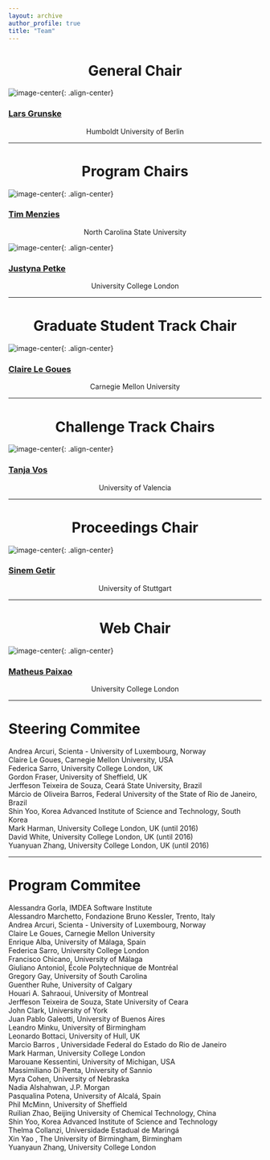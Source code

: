 ```yaml
---
layout: archive
author_profile: true
title: "Team"
---
```


<link rel="stylesheet" href="../css/organization.css">

<h1 style="text-align: center;" markdown="1">General Chair</h1>

![image-center](/images/lars.jpg){: .align-center}
<h3 class="person" markdown="1"><a href="http://www.iste.uni-stuttgart.de/rss/people/alumni/grunske.html" target="_blank">Lars Grunske</a></h3>
<center>Humboldt University of Berlin</center>

---

<h1 style="text-align: center;" markdown="1">Program Chairs</h1>

![image-center](/images/tim.jpg){: .align-center}
<h3 class="person" markdown="1"><a href="https://www.csc.ncsu.edu/people/tjmenzie" target="_blank">Tim Menzies</a></h3>
<center>North Carolina State University</center>

![image-center](/images/justyna.jpg){: .align-center}
<h3 class="person" markdown="1"><a href="http://www0.cs.ucl.ac.uk/staff/J.Petke/" target="_blank">Justyna Petke</a></h3>
<center>University College London</center>

---

<h1 style="text-align: center;" markdown="1">Graduate Student Track Chair</h1>

![image-center](/images/claire.jpg){: .align-center}
<h3 class="person" markdown="1"><a href="https://clairelegoues.com/" target="_blank">Claire Le Goues</a></h3>
<center>Carnegie Mellon University</center>

---

<h1 style="text-align: center;" markdown="1">Challenge Track Chairs</h1>

![image-center](/images/tanja.png){: .align-center}
<h3 class="person" markdown="1"><a href="http://tanjavos.com/" target="_blank">Tanja Vos</a></h3>
<center>University of Valencia</center>

---

<h1 style="text-align: center;" markdown="1">Proceedings Chair</h1>

![image-center](/images/sinem.jpg){: .align-center}
<h3 class="person" markdown="1"><a href="http://www.iste.uni-stuttgart.de/rss/people/getir.html" target="_blank">Sinem Getir</a></h3>
<center>University of Stuttgart</center>

---

<h1 style="text-align: center;" markdown="1">Web Chair</h1>

![image-center](/images/matheus.jpg){: .align-center}
<h3 class="person" markdown="1"><a href="http://www0.cs.ucl.ac.uk/staff/m.paixao/" target="_blank">Matheus Paixao</a></h3>
<center>University College London</center>

---

<h1 style="text-align: left;" markdown="1">Steering Commitee</h1>

Andrea Arcuri, Scienta - University of Luxembourg, Norway   
Claire Le Goues, Carnegie Mellon University, USA   
Federica Sarro, University College London, UK  
Gordon Fraser, University of Sheffield, UK   
Jerffeson Teixeira de Souza, Ceará State University, Brazil    
Márcio de Oliveira Barros, Federal University of the State of Rio de Janeiro, Brazil   
Shin Yoo, Korea Advanced Institute of Science and Technology, South Korea   
Mark Harman, University College London, UK (until 2016)   
David White, University College London, UK (until 2016)   
Yuanyuan Zhang, University College London, UK (until 2016)

---

<h1 style="text-align: left;" markdown="1">Program Commitee</h1>

Alessandra Gorla, IMDEA Software Institute             
Alessandro Marchetto, Fondazione Bruno Kessler, Trento, Italy       
Andrea Arcuri, Scienta - University of Luxembourg, Norway             
Claire Le Goues, Carnegie Mellon University       
Enrique Alba, University of Málaga, Spain         
Federica Sarro, University College London         
Francisco Chicano, University of Málaga         
Giuliano Antoniol, École Polytechnique de Montréal              
Gregory Gay, University of South Carolina          
Guenther Ruhe, University of Calgary        
Houari A. Sahraoui, University of Montreal           
Jerffeson Teixeira de Souza, State University of Ceara        
John Clark, University of York       
Juan Pablo Galeotti, University of Buenos Aires     
Leandro Minku, University of Birmingham             
Leonardo Bottaci, University of Hull, UK            
Marcio Barros , Universidade Federal do Estado do Rio de Janeiro          
Mark Harman, University College London            
Marouane Kessentini, University of Michigan, USA       
Massimiliano Di Penta, University of Sannio            
Myra Cohen, University of Nebraska             
Nadia Alshahwan, J.P. Morgan          
Pasqualina Potena, University of Alcalá, Spain          
Phil McMinn, University of Sheffield            
Ruilian Zhao, Beijing University of Chemical Technology, China         
Shin Yoo, Korea Advanced Institute of Science and Technology         
Thelma Collanzi, Universidade Estadual de Maringá         
Xin Yao , The University of Birmingham, Birmingham       
Yuanyaun Zhang, University College London         
